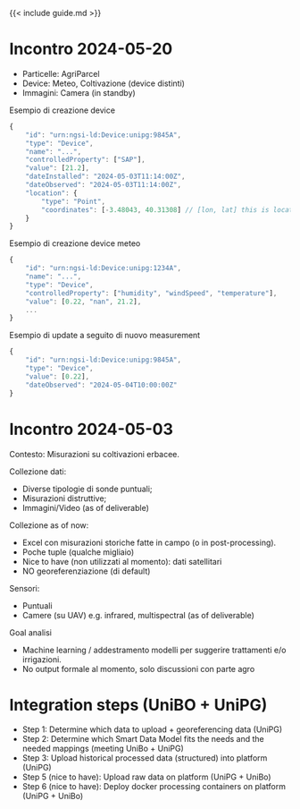 {{< include guide.md >}}

# Incontro 2024-05-20

- Particelle: AgriParcel
- Device: Meteo, Coltivazione (device distinti)
- Immagini: Camera (in standby)

Esempio di creazione device

```js
{
    "id": "urn:ngsi-ld:Device:unipg:9845A",
    "type": "Device",
    "name": "...",
    "controlledProperty": ["SAP"],
    "value": [21.2],
    "dateInstalled": "2024-05-03T11:14:00Z",
    "dateObserved": "2024-05-03T11:14:00Z",
    "location": {
        "type": "Point",
        "coordinates": [-3.48043, 40.31308] // [lon, lat] this is located in Madrid
    }
}
```

Esempio di creazione device meteo

```js
{
    "id": "urn:ngsi-ld:Device:unipg:1234A",
    "name": "...",
    "type": "Device",
    "controlledProperty": ["humidity", "windSpeed", "temperature"],
    "value": [0.22, "nan", 21.2],
    ...
}
```

Esempio di update a seguito di nuovo measurement

```js
{
    "id": "urn:ngsi-ld:Device:unipg:9845A",
    "type": "Device",
    "value": [0.22],
    "dateObserved": "2024-05-04T10:00:00Z"
}
```

# Incontro 2024-05-03

Contesto:  Misurazioni su coltivazioni erbacee.

Collezione dati:

- Diverse tipologie di sonde puntuali;
- Misurazioni distruttive;
- Immagini/Video (as of deliverable)

Collezione as of now:

- Excel con misurazioni storiche fatte in campo (o in post-processing).
- Poche tuple (qualche migliaio)
- Nice to have (non utilizzati al momento): dati satellitari 
- NO georeferenziazione (di default)

Sensori:

- Puntuali
- Camere (su UAV) e.g. infrared, multispectral (as of deliverable)

Goal analisi

- Machine learning / addestramento modelli per suggerire trattamenti e/o irrigazioni.
- No output formale al momento, solo discussioni con parte agro

# Integration steps (UniBO + UniPG)

- Step 1: Determine which data to upload + georeferencing data (UniPG)
- Step 2: Determine which Smart Data Model fits the needs and the needed mappings (meeting UniBo + UniPG)
- Step 3: Upload historical processed data (structured) into platform (UniPG)
- Step 5 (nice to have): Upload raw data on platform (UniPG + UniBo)
- Step 6 (nice to have): Deploy docker processing containers on platform (UniPG + UniBo)

